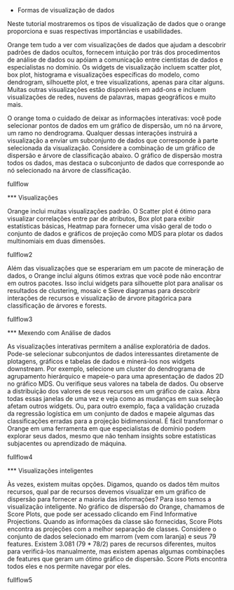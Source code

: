 * Formas de visualização de dados

Neste tutorial mostraremos os tipos de visualização de dados que o orange proporciona e suas respectivas importâncias e usabilidades.

Orange tem tudo a ver com visualizações de dados que ajudam a descobrir padrões de dados ocultos, fornecem intuição por trás dos procedimentos de análise de dados ou apóiam a comunicação entre cientistas de dados e especialistas no domínio. Os widgets de visualização incluem scatter plot, box plot, histograma e visualizações específicas do modelo, como dendrogram, silhouette plot, e tree visualizations, apenas para citar alguns. Muitas outras visualizações estão disponíveis em add-ons e incluem visualizações de redes, nuvens de palavras, mapas geográficos e muito mais.

O orange toma o cuidado  de deixar as informações interativas: você pode selecionar pontos de dados em um gráfico de dispersão, um nó na árvore, um ramo no dendrograma. Qualquer dessas interações instruirá a visualização a enviar um subconjunto de dados que corresponde à parte selecionada da visualização. Considere a combinação de um gráfico de dispersão e árvore de classificação abaixo. O gráfico de dispersão mostra todos os dados, mas destaca o subconjunto de dados que corresponde ao nó selecionado na árvore de classificação.

fullflow

*** Visualizações

Orange inclui muitas visualizações padrão. O Scatter plot é ótimo para visualizar correlações entre par de atributos, Box plot para exibir estatísticas básicas, Heatmap para fornecer uma visão geral de todo o conjunto de dados e gráficos de projeção como MDS para plotar os dados multinomiais em duas dimensões.

fullflow2

Além das visualizações que se esperariam em um pacote de mineração de dados, o Orange inclui alguns ótimos extras que você pode não encontrar em outros pacotes. Isso inclui widgets para silhouette plot para analisar os resultados de clustering, mosaic e Sieve diagramas para descobrir interações de recursos e visualização de árvore pitagórica para classificação de árvores e forests.

fullflow3

*** Mexendo com Análise de dados

As visualizações interativas permitem a análise exploratória de dados. Pode-se selecionar subconjuntos de dados interessantes diretamente de plotagens, gráficos e tabelas de dados e minerá-los nos widgets downstream. Por exemplo, selecione um cluster do dendrograma de agrupamento hierárquico e mapeie-o para uma apresentação de dados 2D no gráfico MDS. Ou verifique seus valores na tabela de dados. Ou observe a distribuição dos valores de seus recursos em um gráfico de caixa. Abra todas essas janelas de uma vez e veja como as mudanças em sua seleção afetam outros widgets. Ou, para outro exemplo, faça a validação cruzada da regressão logística em um conjunto de dados e mapeie algumas das classificações erradas para a projeção bidimensional. É fácil transformar o Orange em uma ferramenta em que especialistas de domínio podem explorar seus dados, mesmo que não tenham insights sobre estatísticas subjacentes ou aprendizado de máquina.

fullflow4

*** Visualizações inteligentes

Às vezes, existem muitas opções. Digamos, quando os dados têm muitos recursos, qual par de recursos devemos visualizar em um gráfico de dispersão para fornecer a maioria das informações? Para isso temos a visualização inteligente. No gráfico de dispersão do Orange, chamamos de Score Plots, que pode ser acessado clicando em Find Informative Projections. Quando as informações da classe são fornecidas, Score Plots encontra as projeções com a melhor separação de classes. Considere o conjunto de dados selecionado em marrom (vem com laranja) e seus 79 features. Existem 3.081 (79 * 78/2) pares de recursos diferentes, muitos para verificá-los manualmente, mas existem apenas algumas combinações de features que geram um ótimo gráfico de dispersão. Score Plots encontra todos eles e nos permite navegar por eles.


fullflow5
